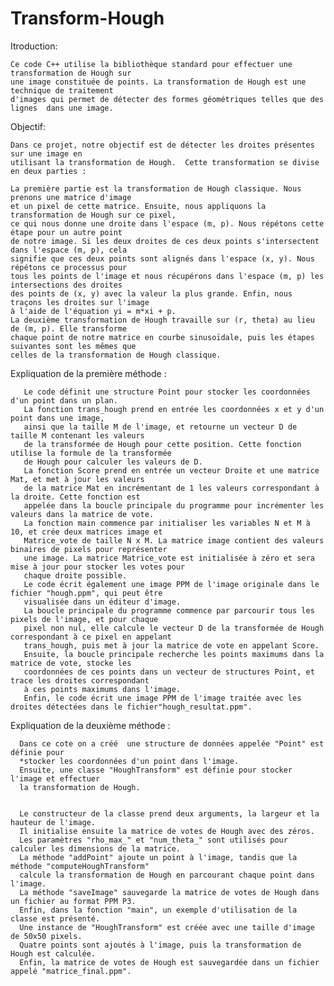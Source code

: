 # Transform-Hough
Itroduction:

    Ce code C++ utilise la bibliothèque standard pour effectuer une transformation de Hough sur 
    une image constituée de points. La transformation de Hough est une technique de traitement 
    d'images qui permet de détecter des formes géométriques telles que des lignes  dans une image.


Objectif:

    Dans ce projet, notre objectif est de détecter les droites présentes sur une image en
    utilisant la transformation de Hough.  Cette transformation se divise en deux parties :
      
    La première partie est la transformation de Hough classique. Nous prenons une matrice d'image 
    et un pixel de cette matrice. Ensuite, nous appliquons la transformation de Hough sur ce pixel,
    ce qui nous donne une droite dans l'espace (m, p). Nous répétons cette étape pour un autre point 
    de notre image. Si les deux droites de ces deux points s'intersectent dans l'espace (m, p), cela 
    signifie que ces deux points sont alignés dans l'espace (x, y). Nous répétons ce processus pour 
    tous les points de l'image et nous récupérons dans l'espace (m, p) les intersections des droites
    des points de (x, y) avec la valeur la plus grande. Enfin, nous traçons les droites sur l'image 
    à l'aide de l'équation yi = m*xi + p.
    La deuxième transformation de Hough travaille sur (r, theta) au lieu de (m, p). Elle transforme 
    chaque point de notre matrice en courbe sinusoïdale, puis les étapes suivantes sont les mêmes que
    celles de la transformation de Hough classique.


Expliquation de la première méthode :


       Le code définit une structure Point pour stocker les coordonnées d'un point dans un plan.
       La fonction trans_hough prend en entrée les coordonnées x et y d'un point dans une image,
       ainsi que la taille M de l'image, et retourne un vecteur D de taille M contenant les valeurs 
       de la transformée de Hough pour cette position. Cette fonction utilise la formule de la transformée
       de Hough pour calculer les valeurs de D.
       La fonction Score prend en entrée un vecteur Droite et une matrice Mat, et met à jour les valeurs 
       de la matrice Mat en incrémentant de 1 les valeurs correspondant à la droite. Cette fonction est 
       appelée dans la boucle principale du programme pour incrémenter les valeurs dans la matrice de vote.
       La fonction main commence par initialiser les variables N et M à 10, et crée deux matrices image et
       Matrice_vote de taille N x M. La matrice image contient des valeurs binaires de pixels pour représenter
       une image. La matrice Matrice_vote est initialisée à zéro et sera mise à jour pour stocker les votes pour
       chaque droite possible.
       Le code écrit également une image PPM de l'image originale dans le fichier "hough.ppm", qui peut être
       visualisée dans un éditeur d'image.
       La boucle principale du programme commence par parcourir tous les pixels de l'image, et pour chaque 
       pixel non nul, elle calcule le vecteur D de la transformée de Hough correspondant à ce pixel en appelant
       trans_hough, puis met à jour la matrice de vote en appelant Score.
       Ensuite, la boucle principale recherche les points maximums dans la matrice de vote, stocke les
       coordonnées de ces points dans un vecteur de structures Point, et trace les droites correspondant 
       à ces points maximums dans l'image.
       Enfin, le code écrit une image PPM de l'image traitée avec les droites détectées dans le fichier"hough_resultat.ppm".


Expliquation de la deuxième méthode :


      Dans ce cote on a créé  une structure de données appelée "Point" est définie pour
      *stocker les coordonnées d'un point dans l'image.
      Ensuite, une classe "HoughTransform" est définie pour stocker l'image et effectuer 
      la transformation de Hough.


      Le constructeur de la classe prend deux arguments, la largeur et la hauteur de l'image. 
      Il initialise ensuite la matrice de votes de Hough avec des zéros.
      Les paramètres "rho_max_" et "num_theta_" sont utilisés pour calculer les dimensions de la matrice.
      La méthode "addPoint" ajoute un point à l'image, tandis que la méthode "computeHoughTransform" 
      calcule la transformation de Hough en parcourant chaque point dans l'image.
      La méthode "saveImage" sauvegarde la matrice de votes de Hough dans un fichier au format PPM P3.
      Enfin, dans la fonction "main", un exemple d'utilisation de la classe est présenté. 
      Une instance de "HoughTransform" est créée avec une taille d'image de 50x50 pixels.
      Quatre points sont ajoutés à l'image, puis la transformation de Hough est calculée. 
      Enfin, la matrice de votes de Hough est sauvegardée dans un fichier appelé "matrice_final.ppm".
